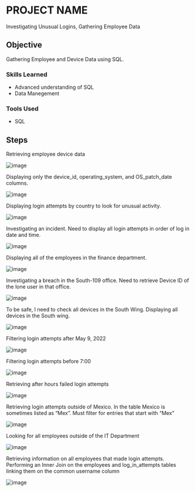 # PROJECT NAME

Investigating Unusual Logins, Gathering Employee Data

## Objective

Gathering Employee and Device Data using SQL. 

### Skills Learned

- Advanced understanding of SQL
- Data Manegement 

### Tools Used

- SQL

## Steps

Retrieving employee device data

![image](https://github.com/user-attachments/assets/2ae4bbb9-1d2e-4eb1-90c9-2d24e7f6c483)

Displaying only the device_id, operating_system, and OS_patch_date columns. 

![image](https://github.com/user-attachments/assets/b59bb997-e786-4585-851f-43929eb7a422)

Displaying login attempts by country to look for unusual activity. 

![image](https://github.com/user-attachments/assets/e1415690-9bc2-436e-b604-8dfefe6a2dab)

Investigating an incident. Need to display all login attempts in order of log in date and time.

![image](https://github.com/user-attachments/assets/fd03a68a-3f8f-42ed-942f-44041bbfc51c)

Displaying all of the employees in the finance department.

![image](https://github.com/user-attachments/assets/f37b566c-fffa-4b42-a4f0-0350de9c6207)

Investigating a breach in the South-109 office. Need to retrieve Device ID of the lone user in that office. 

![image](https://github.com/user-attachments/assets/02ae368a-0c12-4c36-93f7-01593b384fa9)

To be safe, I need to check all devices in the South Wing. Displaying all devices in the South wing.

![image](https://github.com/user-attachments/assets/34d9c0c0-d26a-4ea2-bbb1-0d522a794298)

Filtering login attempts after May 9, 2022

![image](https://github.com/user-attachments/assets/c0eec4f2-8ba5-40f3-ab2d-2e4fa935ecfc)

Filtering login attempts before 7:00

![image](https://github.com/user-attachments/assets/f752eee9-cf95-4c6d-b12e-dcf85667068a)

Retrieving after hours failed login attempts

![image](https://github.com/user-attachments/assets/8dc892e0-7756-44e4-972f-6dffcd771966)

Retrieving login attempts outside of Mexico. In the table Mexico is sometimes listed as “Mex”. Must filter for entries that start with “Mex”

![image](https://github.com/user-attachments/assets/d4424972-14fa-4256-8d08-423f3c234c32)

Looking for all employees outside of the IT Department

![image](https://github.com/user-attachments/assets/34ca7de8-4c60-40bd-96fb-a5d3632441c5)

Retrieving information on all employees that made login attempts. Performing an Inner Join
on the employees and log_in_attempts tables linking them on the common username column

![image](https://github.com/user-attachments/assets/4c5dee19-845f-4f91-9cdc-e5369ec35a75)
